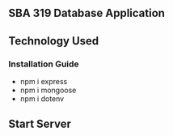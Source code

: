 ## SBA 319 Database Application

## Technology Used

### Installation Guide
* npm i express
* npm i mongoose
* npm i dotenv

## Start Server

